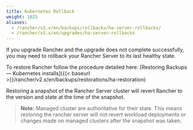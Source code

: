 ```yaml
---
title: Kubernetes Rollback
weight: 1025
aliases:
  - /rancher/v2.x/en/backups/rollbacks/ha-server-rollbacks/
  - /rancher/v2.x/en/upgrades/ha-server-rollbacks
---
```


If you upgrade Rancher and the upgrade does not complete successfully, you may need to rollback your Rancher Server to its last healthy state.

To restore Rancher follow the procedure detailed here: [Restoring Backups — Kubernetes installs]({{< baseurl >}}/rancher/v2.x/en/backups/restorations/ha-restoration)

Restoring a snapshot of the Rancher Server cluster will revert Rancher to the version and state at the time of the snapshot.

>**Note:** Managed cluster are authoritative for their state. This means restoring the rancher server will not revert workload deployments or changes made on managed clusters after the snapshot was taken.
